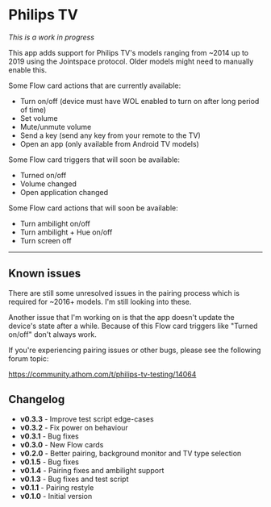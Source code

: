 # Philips TV

_This is a work in progress_

This app adds support for Philips TV's models ranging from ~2014 up to 2019 using the Jointspace protocol. 
Older models might need to manually enable this.

Some Flow card actions that are currently available:
- Turn on/off (device must have WOL enabled to turn on after long period of time)
- Set volume
- Mute/unmute volume
- Send a key (send any key from your remote to the TV)
- Open an app (only available from Android TV models)

Some Flow card triggers that will soon be available:
- Turned on/off
- Volume changed
- Open application changed

Some Flow card actions that will soon be available:
- Turn ambilight on/off
- Turn ambilight + Hue on/off
- Turn screen off

---

## Known issues
There are still some unresolved issues in the pairing process which is required for ~2016+ models. 
I'm still looking into these.

Another issue that I'm working on is that the app doesn't update the device's state after a while. 
Because of this Flow card triggers like "Turned on/off" don't always work.

If you're experiencing pairing issues or other bugs, please see the following forum topic:

https://community.athom.com/t/philips-tv-testing/14064

## Changelog

- **v0.3.3** - Improve test script edge-cases
- **v0.3.2** - Fix power on behaviour
- **v0.3.1** - Bug fixes
- **v0.3.0** - New Flow cards
- **v0.2.0** - Better pairing, background monitor and TV type selection
- **v0.1.5** - Bug fixes
- **v0.1.4** - Pairing fixes and ambilight support
- **v0.1.3** - Bug fixes and test script
- **v0.1.1** - Pairing restyle
- **v0.1.0** - Initial version